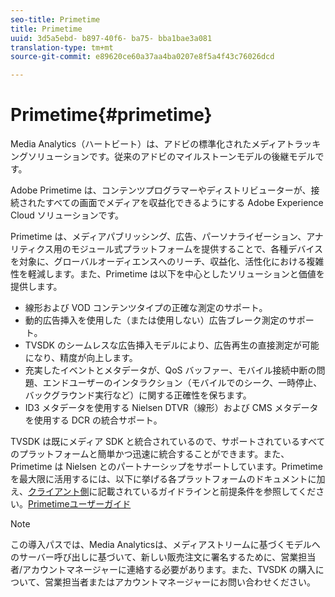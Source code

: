```yaml
---
seo-title: Primetime
title: Primetime
uuid: 3d5a5ebd- b897-40f6- ba75- bba1bae3a081
translation-type: tm+mt
source-git-commit: e89620ce60a37aa4ba0207e8f5a4f43c76026dcd

---
```



# Primetime{#primetime}

Media Analytics（ハートビート）は、アドビの標準化されたメディアトラッキングソリューションです。従来のアドビのマイルストーンモデルの後継モデルです。

Adobe Primetime は、コンテンツプログラマーやディストリビューターが、接続されたすべての画面でメディアを収益化できるようにする Adobe Experience Cloud ソリューションです。

Primetime は、メディアパブリッシング、広告、パーソナライゼーション、アナリティクス用のモジュール式プラットフォームを提供することで、各種デバイスを対象に、グローバルオーディエンスへのリーチ、収益化、活性化における複雑性を軽減します。また、Primetime は以下を中心としたソリューションと価値を提供します。

* 線形および VOD コンテンツタイプの正確な測定のサポート。
* 動的広告挿入を使用した（または使用しない）広告ブレーク測定のサポート。
* TVSDK のシームレスな広告挿入モデルにより、広告再生の直接測定が可能になり、精度が向上します。
* 充実したイベントとメタデータが、QoS バッファー、モバイル接続中断の問題、エンドユーザーのインタラクション（モバイルでのシーク、一時停止、バックグラウンド実行など）に関する正確性を保ちます。
* ID3 メタデータを使用する Nielsen DTVR（線形）および CMS メタデータを使用する DCR の統合サポート。

TVSDK は既にメディア SDK と統合されているので、サポートされているすべてのプラットフォームと簡単かつ迅速に統合することができます。また、Primetime は Nielsen とのパートナーシップをサポートしています。Primetime を最大限に活用するには、以下に挙げる各プラットフォームのドキュメントに加え、[クライアント側](/help/intro-to-ava/implementation-paths/client-side-path.md)に記載されているガイドラインと前提条件を参照してください。[Primetimeユーザーガイド](https://helpx.adobe.com/primetime/user-guide.html)

>[!NOTE]
>
>この導入パスでは、Media Analyticsは、メディアストリームに基づくモデルへのサーバー呼び出しに基づいて、新しい販売注文に署名するために、営業担当者/アカウントマネージャーに連絡する必要があります。また、TVSDK の購入について、営業担当者またはアカウントマネージャーにお問い合わせください。

